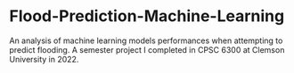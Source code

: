 # Flood-Prediction-Machine-Learning
An analysis of machine learning models performances when attempting to predict flooding. A semester project I completed in CPSC 6300 at Clemson University in 2022.
